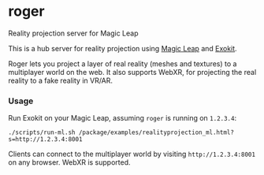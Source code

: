 # roger
Reality projection server for Magic Leap

This is a hub server for reality projection using [Magic Leap](https://magicleap.com) and [Exokit](https://github.com/webmixedreality/exokit).

Roger lets you project a layer of real reality (meshes and textures) to a multiplayer world on the web. It also supports WebXR, for projecting the real reality to a fake reality in VR/AR.

### Usage

Run Exokit on your Magic Leap, assuming `roger` is running on `1.2.3.4`:

```
./scripts/run-ml.sh /package/examples/realityprojection_ml.html?s=http://1.2.3.4:8001
```

Clients can connect to the multiplayer world by visiting `http://1.2.3.4:8001` on any browser. WebXR is supported.
